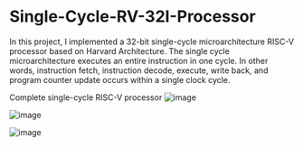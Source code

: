 # Single-Cycle-RV-32I-Processor
In this project, I implemented a 32-bit single-cycle microarchitecture RISC-V processor based on Harvard Architecture. The single cycle microarchitecture executes an entire instruction in one cycle. In other words, instruction fetch, instruction decode, execute, write back, and program counter update occurs within a single clock cycle.


Complete single-cycle RISC-V processor
![image](https://user-images.githubusercontent.com/82789012/225270405-c5e2bef6-19d0-48d5-a645-db6e7e5218b2.png)




![image](https://user-images.githubusercontent.com/82789012/225276207-d27c4491-de5e-4982-9ce5-931c36a2b8f8.png)






![image](https://user-images.githubusercontent.com/82789012/225301783-e41f8482-af0f-4565-a949-bc66051e46d9.png)
